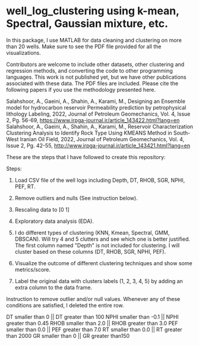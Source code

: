 # well_log_clustering using k-mean, Spectral, Gaussian mixture, etc. 

In this package, I use MATLAB for data cleaning and clustering on more than 20 wells. Make sure to see the PDF file provided for all the visualizations.

Contributors are welcome to include other datasets, other clustering and regression methods, and converting the code to other programming languages. 
This work is not published yet, but we have other publications associated with these data. The PDF files are included. Please cite the following papers if you use the methodology presented here.

Salahshoor, A., Gaeini, A., Shahin, A., Karami, M., Designing an Ensemble model for hydrocarbon reservoir Permeability prediction by petrophysical lithology Labeling, 2022, Journal of Petroleum Geomechanics, Vol. 4, Issue 2, Pg. 56-69, https://www.irpga-journal.ir/article_143422.html?lang=en
Salahshoor, A., Gaeini, A., Shahin, A., Karami, M., Reservoir Characterization Clustering Analysis to Identify Rock Type Using KMEANS Method in South-West Iranian Oil Field, 2022, Journal of Petroleum Geomechanics, Vol. 4, Issue 2, Pg. 42-55, http://www.irpga-journal.ir/article_143421.html?lang=en

These are the steps that I have followed to create this repository:

Steps:

1) Load CSV file of the well logs including Depth, DT, RHOB, SGR, NPHI, PEF, RT. 
2) Remove outliers and nulls (See instruction below).
3) Rescaling data to [0 1]
4) Exploratory data analysis (EDA). 
5) I do different types of clustering (KNN, Kmean, Spectral, GMM, DBSCAN). Will try 4 and 5 clutters and see which one is better justified. The first column named "Depth" is not included for clustering. I will cluster based on these columns (DT, RHOB, SGR, NPHI, PEF).

6) Visualize the outcome of different clustering techniques and show some metrics/score. 

7) Label the original data with clusters labels (1, 2, 3, 4, 5)  by adding an extra column to the data frame.


Instruction to remove outlier and/or null values. Whenever any of these conditions are satisfied, I deleted the entire row.

DT smaller than 0 || DT greater than 100
NPHI smaller than -0.1 || NPHI greater than 0.45
RHOB smaller than 2.0 || RHOB greater than 3.0
PEF smaller than 0.0 || PEF greater than 7.0
RT smaller than 0.0 || RT greater than 2000
GR smaller than 0 || GR greater than150

